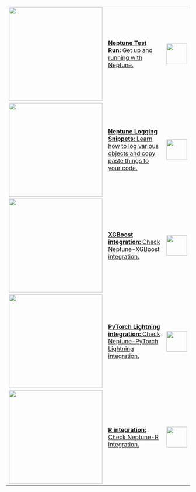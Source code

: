 <table>
    <tr>
        <td>
            <a href="https://colab.research.google.com/github/neptune-ai/neptune-colab-examples/blob/master/neptune_test_run.ipynb">
                <img src="https://neptune.ai/wp-content/uploads/monitor_training.png" width="256">
            </a>
        </td>
        <td>
            <a href="https://colab.research.google.com/github/neptune-ai/neptune-colab-examples/blob/master/neptune_test_run.ipynb">
                <b>Neptune Test Run:</b> Get up and running with Neptune.
            </a>
        </td>
        <td>
            <a href="https://colab.research.google.com/github/neptune-ai/neptune-colab-examples/blob/master/neptune_test_run.ipynb">
                <img src="https://colab.research.google.com/img/colab_favicon_256px.png" height="56">
            </a>
        </td>
    </tr>
    <tr>
        <td>
            <a href="https://colab.research.google.com/github/neptune-ai/neptune-colab-examples/blob/master/logging_snippets.ipynb">
                <img src="https://neptune.ai/wp-content/uploads/log_interactive_roc.gif" width="256">
            </a>
        </td>
        <td>
            <a href="https://colab.research.google.com/github/neptune-ai/neptune-colab-examples/blob/master/logging_snippets.ipynb">
                <b>Neptune Logging Snippets:</b> Learn how to log various objects and copy paste things to your code.
            </a>
        </td>
        <td>
            <a href="https://colab.research.google.com/github/neptune-ai/neptune-colab-examples/blob/master/logging_snippets.ipynb">
                <img src="https://colab.research.google.com/img/colab_favicon_256px.png" height="56">
            </a>
        </td>
    </tr>
    <tr>
        <td>
            <a href="https://colab.research.google.com/github/neptune-ai/neptune-colab-examples/blob/master/xgboost-integration.ipynb">
                <img src="https://neptune.ai/wp-content/uploads/xgboost-tour.gif" width="256">
            </a>
        </td>
      <td>
                       <a href="https://colab.research.google.com/github/neptune-ai/neptune-colab-examples/blob/master/xgboost-integration.ipynb">
            <b>XGBoost integration:</b> Check Neptune-XGBoost integration.
           </a>
      </td>
      <td>
            <a href="https://colab.research.google.com/github/neptune-ai/neptune-colab-examples/blob/master/xgboost-integration.ipynb">
                <img src="https://colab.research.google.com/img/colab_favicon_256px.png" height="56">
            </a>
      </td>
    </tr>
     <tr>
        <td>
            <a href="https://colab.research.google.com/github/neptune-ai/neptune-colab-examples/blob/master/pytorch_lightning-integration.ipynb">
                <img src="https://neptune.ai/wp-content/uploads/lightning_basic.gif" width="256">
            </a>
        </td>
      <td>
                       <a href="https://colab.research.google.com/github/neptune-ai/neptune-colab-examples/blob/master/pytorch_lightning-integration.ipynb">
            <b>PyTorch Lightning integration:</b> Check Neptune-PyTorch Lightning integration.
           </a>
      </td>
      <td>
            <a href="https://colab.research.google.com/github/neptune-ai/neptune-colab-examples/blob/master/pytorch_lightning-integration.ipynb">
                <img src="https://colab.research.google.com/img/colab_favicon_256px.png" height="56">
            </a>
      </td>
    </tr>
         <tr>
        <td>
            <a href="https://colab.research.google.com//github/neptune-ai/neptune-colab-examples/blob/master/r-integration.ipynb">
                <img src="https://neptune.ai/wp-content/uploads/r-integration-tour.gif" width="256">
            </a>
        </td>
      <td>
            <a href="https://colab.research.google.com//github/neptune-ai/neptune-colab-examples/blob/master/r-integration.ipynb">
            <b>R integration:</b> Check Neptune-R integration.
           </a>
      </td>
      <td>
            <a href="https://colab.research.google.com//github/neptune-ai/neptune-colab-examples/blob/master/r-integration.ipynb">
                <img src="https://colab.research.google.com/img/colab_favicon_256px.png" height="56">
            </a>
      </td>
    </tr>
</table>
